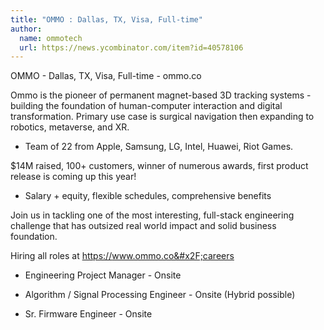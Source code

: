 ```yaml
---
title: "OMMO : Dallas, TX, Visa, Full-time"
author:
  name: ommotech
  url: https://news.ycombinator.com/item?id=40578106
---
```

OMMO - Dallas, TX, Visa, Full-time - ommo.co

Ommo is the pioneer of permanent magnet-based 3D tracking systems - building the foundation of human-computer interaction and digital transformation. Primary use case is surgical navigation then expanding to robotics, metaverse, and XR.

- Team of 22 from Apple, Samsung, LG, Intel, Huawei, Riot Games.

$14M raised, 100+ customers, winner of numerous awards, first product release is coming up this year!

- Salary + equity, flexible schedules, comprehensive benefits

Join us in tackling one of the most interesting, full-stack engineering challenge that has outsized real world impact and solid business foundation.

Hiring all roles at <a href="https:&#x2F;&#x2F;www.ommo.co&#x2F;careers" rel="nofollow">https:&#x2F;&#x2F;www.ommo.co&#x2F;careers</a>

- Engineering Project Manager - Onsite

- Algorithm &#x2F; Signal Processing Engineer - Onsite (Hybrid possible)

- Sr. Firmware Engineer - Onsite

